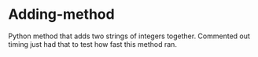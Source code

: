 # Adding-method
Python method that adds two strings of integers together. 
Commented out timing just had that to test how fast this method ran. 
